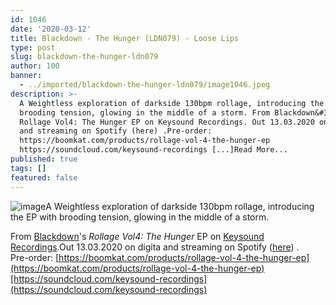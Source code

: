 ```yaml
---
id: 1046
date: '2020-03-12'
title: Blackdown - The Hunger (LDN079) - Loose Lips
type: post
slug: blackdown-the-hunger-ldn079
author: 100
banner:
  - ../imported/blackdown-the-hunger-ldn079/image1046.jpeg
description: >-
  A Weightless exploration of darkside 130bpm rollage, introducing the EP with
  brooding tension, glowing in the middle of a storm. From Blackdown&#39;s
  Rollage Vol4: The Hunger EP on Keysound Recordings. Out 13.03.2020 on digita
  and streaming on Spotify (here) .Pre-order:
  https://boomkat.com/products/rollage-vol-4-the-hunger-ep
  https://soundcloud.com/keysound-recordings [...]Read More...
published: true
tags: []
featured: false
---
```

![image](../../imported/blackdown-the-hunger-ldn079/image1046.jpeg)A Weightless exploration of darkside 130bpm rollage, introducing the EP with brooding tension, glowing in the middle of a storm.

From [Blackdown](https://www.residentadvisor.net/dj/blackdown)'s _Rollage Vol4: The Hunger_ EP on [Keysound Recordings](http://keysoundrecordings.co.uk/).Out 13.03.2020 on digita and streaming on Spotify ([here](https://open.spotify.com/album/1ogM66khvj74Da6B8jBvB7)) .  
Pre-order: [](https://boomkat.com/products/rollage-vol-4-the-hunger-ep)[https://boomkat.com/products/rollage-vol-4-the-hunger-ep](https://boomkat.com/products/rollage-vol-4-the-hunger-ep)[https://soundcloud.com/keysound-recordings](https://soundcloud.com/keysound-recordings)